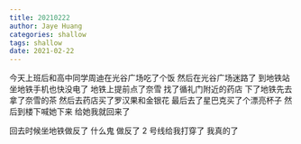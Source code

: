 ```yaml
---
title: 20210222
author: Jaye Huang
categories: shallow
tags: shallow
date: 2021-02-22
---
```


今天上班后和高中同学周迪在光谷广场吃了个饭
然后在光谷广场迷路了
到地铁站坐地铁手机也快没电了
地铁上提前点了奈雪
找了循礼门附近的药店
下了地铁先去拿了奈雪的茶
然后去药店买了罗汉果和金银花
最后去了星巴克买了个漂亮杯子
然后到楼下喊她下来
给她我就回来了

回去时候坐地铁做反了
什么鬼
做反了
2 号线给我打穿了
我真的了
